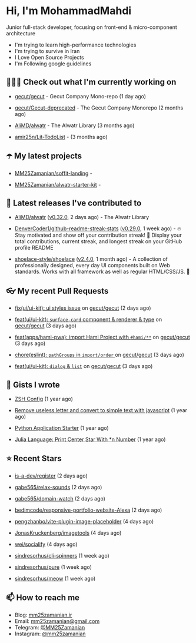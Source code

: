 # Hi, I'm MohammadMahdi

Junior full-stack developer, focusing on front-end & micro-component architecture

- I'm trying to learn high-performance technologies
- I'm trying to survive in Iran
- I Love Open Source Projects
- I'm Following google guidelines

## 👨🏻‍💻 Check out what I'm currently working on



- [gecut/gecut](https://github.com/gecut/gecut) - Gecut Company Mono-repo (1 day ago)

- [gecut/Gecut-deprecated](https://github.com/gecut/Gecut-deprecated) - The Gecut Company Monorepo (2 months ago)

- [AliMD/alwatr](https://github.com/AliMD/alwatr) - The Alwatr Library (3 months ago)

- [amir25n/Lit-TodoList](https://github.com/amir25n/Lit-TodoList) -  (3 months ago)

## ☂️ My latest projects



- [MM25Zamanian/soffit-landing](https://github.com/MM25Zamanian/soffit-landing) - 

- [MM25Zamanian/alwatr-starter-kit](https://github.com/MM25Zamanian/alwatr-starter-kit) - 

## 🎉 Latest releases I've contributed to



- [AliMD/alwatr](https://github.com/AliMD/alwatr) ([v0.32.0](https://github.com/AliMD/alwatr/releases/tag/v0.32.0), 2 days ago) - The Alwatr Library

- [DenverCoder1/github-readme-streak-stats](https://github.com/DenverCoder1/github-readme-streak-stats) ([v0.29.0](https://github.com/DenverCoder1/github-readme-streak-stats/releases/tag/v0.29.0), 1 week ago) - 🔥 Stay motivated and show off your contribution streak! 🌟 Display your total contributions, current streak, and longest streak on your GitHub profile README

- [shoelace-style/shoelace](https://github.com/shoelace-style/shoelace) ([v2.4.0](https://github.com/shoelace-style/shoelace/releases/tag/v2.4.0), 1 month ago) - A collection of professionally designed, every day UI components built on Web standards. Works with all framework as well as regular HTML/CSS/JS. 🥾

## 👓 My recent Pull Requests



- [fix(ui/ui-kit): ui styles issue](https://github.com/gecut/gecut/pull/135) on [gecut/gecut](https://github.com/gecut/gecut) (2 days ago)

- [feat(ui/ui-kit): `surface-card` component &amp; renderer &amp; type](https://github.com/gecut/gecut/pull/132) on [gecut/gecut](https://github.com/gecut/gecut) (3 days ago)

- [feat(apps/hami-pwa): import Hami Project with `#hami/**`](https://github.com/gecut/gecut/pull/131) on [gecut/gecut](https://github.com/gecut/gecut) (3 days ago)

- [chore(eslint): `pathGroups` in `import/order` ](https://github.com/gecut/gecut/pull/130) on [gecut/gecut](https://github.com/gecut/gecut) (3 days ago)

- [feat(ui/ui-kit): `dialog` &amp; `list`](https://github.com/gecut/gecut/pull/129) on [gecut/gecut](https://github.com/gecut/gecut) (3 days ago)

## 📓 Gists I wrote



- [ZSH Config](https://gist.github.com/fc1960135cf54fd5fae966c637455ffe) (1 year ago)

- [Remove useless letter and convert to simple text with javascript](https://gist.github.com/2249ec3b4dfe1de7693d6412beeba5a0) (1 year ago)

- [Python Application Starter](https://gist.github.com/0d120f8dde7a95ad33bc1fa160975df6) (1 year ago)

- [Julia Language: Print Center Star With *n Number](https://gist.github.com/b04a84f77b7946162c81409eeae904ad) (1 year ago)

## ⭐ Recent Stars



- [is-a-dev/register](https://github.com/is-a-dev/register) (2 days ago)

- [gabe565/relax-sounds](https://github.com/gabe565/relax-sounds) (2 days ago)

- [gabe565/domain-watch](https://github.com/gabe565/domain-watch) (2 days ago)

- [bedimcode/responsive-portfolio-website-Alexa](https://github.com/bedimcode/responsive-portfolio-website-Alexa) (2 days ago)

- [pengzhanbo/vite-plugin-image-placeholder](https://github.com/pengzhanbo/vite-plugin-image-placeholder) (4 days ago)

- [JonasKruckenberg/imagetools](https://github.com/JonasKruckenberg/imagetools) (4 days ago)

- [wei/socialify](https://github.com/wei/socialify) (4 days ago)

- [sindresorhus/cli-spinners](https://github.com/sindresorhus/cli-spinners) (1 week ago)

- [sindresorhus/pure](https://github.com/sindresorhus/pure) (1 week ago)

- [sindresorhus/meow](https://github.com/sindresorhus/meow) (1 week ago)

## 📫 How to reach me

- Blog: [mm25zamanian.ir](https://mm25zamanian.ir)
- Email: [mm25zamanian@gmail.com](mailto://mm25zamanian@gmail.com)
- Telegram: [@MM25Zamanian](https://t.me/MM25Zamanian)
- Instagram: [@mm25zamanian](https://instagram.com/mm25zamanian)
